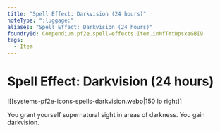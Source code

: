 ```yaml
---
title: "Spell Effect: Darkvision (24 hours)"
noteType: ":luggage:"
aliases: "Spell Effect: Darkvision (24 hours)"
foundryId: Compendium.pf2e.spell-effects.Item.inNfTmtWpsxeGBI9
tags:
  - Item
---
```


# Spell Effect: Darkvision (24 hours)
![[systems-pf2e-icons-spells-darkvision.webp|150 lp right]]

You grant yourself supernatural sight in areas of darkness. You gain darkvision.
